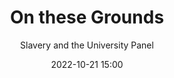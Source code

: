 ---
type: Presentation
icon: 'assets/img/event_icons/presentation.svg'
series: Digital South Panel Series
title: On these Grounds
subtitle: Slavery and the University Panel
date: 2022-10-21 15:00
img: assets/img/blog_posts/blog_photo.png
img_alt_text: "Historical image of a book pressing workplace."
description: Panel about on these grounds
link: https://library.unc.edu/
---